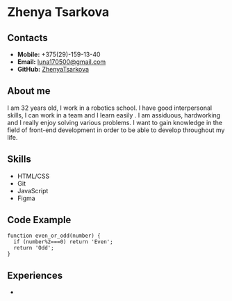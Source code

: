 # **Zhenya Tsarkova**

## **Contacts**

- **Mobile:** +375(29)-159-13-40
- **Email:** luna170500@gmail.com
- **GitHub:** [ZhenyaTsarkova](https://github.com/ZhenyaTsarkova)

## **About me**

I am 32 years old, I work in a robotics school. I have good interpersonal skills, I can work in a team and I learn easily . I am assiduous, hardworking and I really enjoy solving various problems. I want to gain knowledge in the field of front-end development in order to be able to develop throughout my life.

## **Skills**

- HTML/CSS
- Git
- JavaScript
- Figma

## **Code Example**

```
function even_or_odd(number) {
  if (number%2===0) return 'Even';
  return 'Odd';
}
```

## **Experiences**

-
